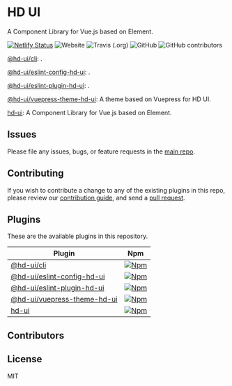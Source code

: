 # HD UI

A Component Library for Vue.js based on Element.

[![Netlify Status](https://api.netlify.com/api/v1/badges/d7857ddb-766b-427b-8f8c-cfeddb63f4d9/deploy-status)](https://app.netlify.com/sites/hd-ui/deploys)
![Website](https://img.shields.io/website?url=https%3A%2F%2Fhd-ui.com)
![Travis (.org)](https://img.shields.io/travis/hd-ui/hd-ui)
![GitHub](https://img.shields.io/github/license/hd-ui/hd-ui)
![GitHub contributors](https://img.shields.io/github/contributors/hd-ui/hd-ui)

[@hd-ui/cli](packages/@hd-ui/cli): .

[@hd-ui/eslint-config-hd-ui](packages/@hd-ui/eslint-config-hd-ui): .

[@hd-ui/eslint-plugin-hd-ui](packages/@hd-ui/eslint-plugin-hd-ui): .

[@hd-ui/vuepress-theme-hd-ui](packages/@hd-ui/vuepress-theme-hd-ui): A theme based on Vuepress for HD UI.

[hd-ui](packages/hd-ui): A Component Library for Vue.js based on Element.

## Issues

Please file any issues, bugs, or feature requests in the [main
repo](https://github.com/hd-ui/hd-ui/issues/new).

## Contributing

If you wish to contribute a change to any of the existing plugins in this repo,
please review our [contribution guide](https://github.com/hd-ui/hd-ui/blob/master/CONTRIBUTING.md),
and send a [pull request](https://github.com/hd-ui/hd-ui/pulls).

## Plugins
These are the available plugins in this repository.

| Plugin | Npm |
|--------|-----|
| [@hd-ui/cli](./packages/@hd-ui/cli) | [![Npm](https://img.shields.io/npm/v/@hd-ui/cli)](https://www.npmjs.com/package/@hd-ui/cli) |
| [@hd-ui/eslint-config-hd-ui](./packages/@hd-ui/eslint-config-hd-ui) | [![Npm](https://img.shields.io/npm/v/@hd-ui/eslint-config-hd-ui)](https://www.npmjs.com/package/@hd-ui/eslint-config-hd-ui) |
| [@hd-ui/eslint-plugin-hd-ui](./packages/@hd-ui/eslint-plugin-hd-ui) | [![Npm](https://img.shields.io/npm/v/@hd-ui/eslint-plugin-hd-ui)](https://www.npmjs.com/package/@hd-ui/eslint-plugin-hd-ui) |
| [@hd-ui/vuepress-theme-hd-ui](./packages/@hd-ui/vuepress-theme-hd-ui) | [![Npm](https://img.shields.io/npm/v/@hd-ui/vuepress-theme-hd-ui)](https://www.npmjs.com/package/@hd-ui/vuepress-theme-hd-ui) |
| [hd-ui](./packages/hd-ui) | [![Npm](https://img.shields.io/npm/v/hd-ui)](https://www.npmjs.com/package/hd-ui) |

## Contributors

<!-- ALL-CONTRIBUTORS-LIST:START - Do not remove or modify this section -->
<!-- prettier-ignore-start -->
<!-- markdownlint-disable -->

<!-- markdownlint-enable -->
<!-- prettier-ignore-end -->
<!-- ALL-CONTRIBUTORS-LIST:END -->

## License

MIT
